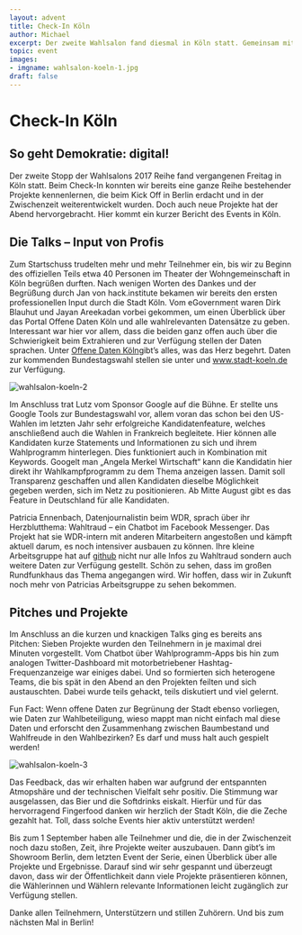 ```yaml
---
layout: advent
title: Check-In Köln
author: Michael
excerpt: Der zweite Wahlsalon fand diesmal in Köln statt. Gemeinsam mit der Stadt konnten neue und bestehende Projekte vorgestellt und weiterentwickelt werden. Lest hier den Bericht vom Event -
topic: event
images:
- imgname: wahlsalon-koeln-1.jpg
draft: false
---
```


# Check-In Köln

## So geht Demokratie: digital!


Der zweite Stopp der Wahlsalons 2017 Reihe fand vergangenen Freitag in Köln statt. Beim Check-In konnten wir bereits eine ganze Reihe bestehender Projekte kennenlernen, die beim Kick Off in Berlin erdacht und in der Zwischenzeit weiterentwickelt wurden. Doch auch neue Projekte hat der Abend hervorgebracht. Hier kommt ein kurzer Bericht des Events in Köln.

## Die Talks – Input von Profis

Zum Startschuss trudelten mehr und mehr Teilnehmer ein, bis wir zu Beginn des offiziellen Teils etwa 40 Personen im Theater der Wohngemeinschaft in Köln begrüßen durften. Nach wenigen Worten des Dankes und der Begrüßung durch Jan von hack.institute bekamen wir bereits den ersten professionellen Input durch die Stadt Köln. Vom eGovernment waren Dirk Blauhut und Jayan Areekadan vorbei gekommen, um einen Überblick über das Portal Offene Daten Köln und alle wahlrelevanten Datensätze zu geben. Interessant war hier vor allem, dass die beiden ganz offen auch über die Schwierigkeit beim Extrahieren und zur Verfügung stellen der Daten sprachen. Unter <a href="https://www.offenedaten-koeln.de">Offene Daten Köln</a>gibt’s alles, was das Herz begehrt. Daten zur kommenden Bundestagswahl stellen sie unter und www.stadt-koeln.de zur Verfügung.

![wahlsalon-koeln-2](/blog/wahlsalon-koeln-2.jpg)

Im Anschluss trat Lutz vom Sponsor Google auf die Bühne. Er stellte uns Google Tools zur Bundestagswahl vor, allem voran das schon bei den US-Wahlen im letzten Jahr sehr erfolgreiche Kandidatenfeature, welches anschließend auch die Wahlen in Frankreich begleitete. Hier können alle Kandidaten kurze Statements und Informationen zu sich und ihrem Wahlprogramm hinterlegen. Dies funktioniert auch in Kombination mit Keywords. Googelt man „Angela Merkel Wirtschaft“ kann die Kandidatin hier direkt ihr Wahlkampfprogramm zu dem Thema anzeigen lassen. Damit soll Transparenz geschaffen und allen Kandidaten dieselbe Möglichkeit gegeben werden, sich im Netz zu positionieren. Ab Mitte August gibt es das Feature in Deutschland für alle Kandidaten.

Patricia Ennenbach, Datenjournalistin beim WDR, sprach über ihr Herzblutthema: Wahltraud – ein Chatbot im Facebook Messenger. Das Projekt hat sie WDR-intern mit anderen Mitarbeitern angestoßen und kämpft aktuell darum, es noch intensiver ausbauen zu können. Ihre kleine Arbeitsgruppe hat auf <a href="https://github.com/wdr-data">github</a> nicht nur alle Infos zu Wahltraud sondern auch weitere Daten zur Verfügung gestellt. Schön zu sehen, dass im großen Rundfunkhaus das Thema angegangen wird. Wir hoffen, dass wir in Zukunft noch mehr von Patricias Arbeitsgruppe zu sehen bekommen.

## Pitches und Projekte

Im Anschluss an die kurzen und knackigen Talks ging es bereits ans Pitchen: Sieben Projekte wurden den Teilnehmern in je maximal drei Minuten vorgestellt. Vom Chatbot über Wahlprogramm-Apps bis hin zum analogen Twitter-Dashboard mit motorbetriebener Hashtag-Frequenzanzeige war einiges dabei. Und so formierten sich heterogene Teams, die bis spät in den Abend an den Projekten feilten und sich austauschten. Dabei wurde teils gehackt, teils diskutiert und viel gelernt.

Fun Fact: Wenn offene Daten zur Begrünung der Stadt ebenso vorliegen, wie Daten zur Wahlbeteiligung, wieso mappt man nicht einfach mal diese Daten und erforscht den Zusammenhang zwischen Baumbestand und Wahlfreude in den Wahlbezirken? Es darf und muss halt auch gespielt werden!

![wahlsalon-koeln-3](/blog/wahlsalon-koeln-3.jpg)

Das Feedback, das wir erhalten haben war aufgrund der entspannten Atmopshäre und der technischen Vielfalt sehr positiv. Die Stimmung war ausgelassen, das Bier und die Softdrinks eiskalt. Hierfür und für das hervorragend Fingerfood danken wir herzlich der Stadt Köln, die die Zeche gezahlt hat. Toll, dass solche Events hier aktiv unterstützt werden!

Bis zum 1 September haben alle Teilnehmer und die, die in der Zwischenzeit noch dazu stoßen, Zeit, ihre Projekte weiter auszubauen. Dann gibt’s im Showroom Berlin, dem letzten Event der Serie, einen Überblick über alle Projekte und Ergebnisse. Darauf sind wir sehr gespannt und überzeugt davon, dass wir der Öffentlichkeit dann viele Projekte präsentieren können, die Wählerinnen und Wählern relevante Informationen leicht zugänglich zur Verfügung stellen.

Danke allen Teilnehmern, Unterstützern und stillen Zuhörern. Und bis zum nächsten Mal in Berlin!
<br>
